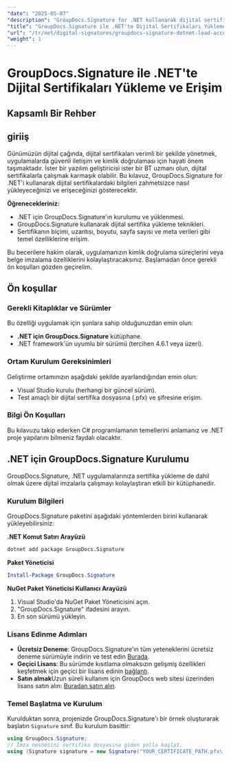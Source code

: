 ```yaml
---
"date": "2025-05-07"
"description": "GroupDocs.Signature for .NET kullanarak dijital sertifikaları nasıl verimli bir şekilde yükleyeceğinizi ve erişeceğinizi öğrenin. Bu adım adım kılavuzla uygulamanızın güvenlik özelliklerini geliştirin."
"title": "GroupDocs.Signature ile .NET'te Dijital Sertifikaları Yükleme ve Erişim - Kapsamlı Bir Kılavuz"
"url": "/tr/net/digital-signatures/groupdocs-signature-dotnet-load-access-digital-certificates/"
"weight": 1
---
```


# GroupDocs.Signature ile .NET'te Dijital Sertifikaları Yükleme ve Erişim
## Kapsamlı Bir Rehber

## giriiş
Günümüzün dijital çağında, dijital sertifikaları verimli bir şekilde yönetmek, uygulamalarda güvenli iletişim ve kimlik doğrulaması için hayati önem taşımaktadır. İster bir yazılım geliştiricisi ister bir BT uzmanı olun, dijital sertifikalarla çalışmak karmaşık olabilir. Bu kılavuz, GroupDocs.Signature for .NET'i kullanarak dijital sertifikalardaki bilgileri zahmetsizce nasıl yükleyeceğinizi ve erişeceğinizi gösterecektir.

**Öğrenecekleriniz:**
- .NET için GroupDocs.Signature'ın kurulumu ve yüklenmesi.
- GroupDocs.Signature kullanarak dijital sertifika yükleme teknikleri.
- Sertifikanın biçimi, uzantısı, boyutu, sayfa sayısı ve meta verileri gibi temel özelliklerine erişim.

Bu becerilere hakim olarak, uygulamanızın kimlik doğrulama süreçlerini veya belge imzalama özelliklerini kolaylaştıracaksınız. Başlamadan önce gerekli ön koşulları gözden geçirelim.

## Ön koşullar
### Gerekli Kitaplıklar ve Sürümler
Bu özelliği uygulamak için şunlara sahip olduğunuzdan emin olun:
- **.NET için GroupDocs.Signature** kütüphane.
- .NET framework'ün uyumlu bir sürümü (tercihen 4.6.1 veya üzeri).

### Ortam Kurulum Gereksinimleri
Geliştirme ortamınızın aşağıdaki şekilde ayarlandığından emin olun:
- Visual Studio kurulu (herhangi bir güncel sürüm).
- Test amaçlı bir dijital sertifika dosyasına (.pfx) ve şifresine erişim.

### Bilgi Ön Koşulları
Bu kılavuzu takip ederken C# programlamanın temellerini anlamanız ve .NET proje yapılarını bilmeniz faydalı olacaktır. 

## .NET için GroupDocs.Signature Kurulumu
GroupDocs.Signature, .NET uygulamalarınıza sertifika yükleme de dahil olmak üzere dijital imzalarla çalışmayı kolaylaştıran etkili bir kütüphanedir.

### Kurulum Bilgileri
GroupDocs.Signature paketini aşağıdaki yöntemlerden birini kullanarak yükleyebilirsiniz:

**.NET Komut Satırı Arayüzü**
```bash
dotnet add package GroupDocs.Signature
```

**Paket Yöneticisi**
```powershell
Install-Package GroupDocs.Signature
```

**NuGet Paket Yöneticisi Kullanıcı Arayüzü**
1. Visual Studio'da NuGet Paket Yöneticisini açın.
2. "GroupDocs.Signature" ifadesini arayın.
3. En son sürümü yükleyin.

### Lisans Edinme Adımları
- **Ücretsiz Deneme**: GroupDocs.Signature'ın tüm yeteneklerini ücretsiz deneme sürümüyle indirin ve test edin [Burada](https://releases.groupdocs.com/signature/net/).
- **Geçici Lisans**: Bu sürümde kısıtlama olmaksızın gelişmiş özellikleri keşfetmek için geçici bir lisans edinin [bağlantı](https://purchase.groupdocs.com/temporary-license/).
- **Satın almak**Uzun süreli kullanım için GroupDocs web sitesi üzerinden lisans satın alın: [Buradan satın alın](https://purchase.groupdocs.com/buy).

### Temel Başlatma ve Kurulum
Kurulduktan sonra, projenizde GroupDocs.Signature'ı bir örnek oluşturarak başlatın `Signature` sınıf. Bu kurulum basittir:

```csharp
using GroupDocs.Signature;
// İmza nesnesini sertifika dosyasına giden yolla başlat.
using (Signature signature = new Signature("YOUR_CERTIFICATE_PATH.pfx\